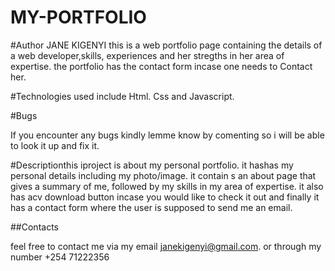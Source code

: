# MY-PORTFOLIO
#Author JANE KIGENYI
this is a web portfolio page containing the details of a web developer,skills, experiences and her stregths in her area of expertise.
the portfolio has the contact form incase one needs to Contact her.


#Technologies used include Html. Css and Javascript.

#Bugs

If you encounter any bugs kindly lemme know by comenting so i will be able to look it up and fix it.


#Descriptionthis iproject is about my personal portfolio. it hashas my personal details including my photo/image.
it contain s an about page that gives a summary of me, followed by my skills in my area of expertise. 
it also has acv download button incase you would like to check it out and finally it has a contact form where the user is supposed to send me an email.

##Contacts

feel free to contact me via my email janekigenyi@gmail.com. or through my number +254 71222356
